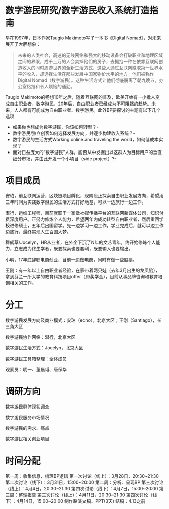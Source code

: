 # 数字游民研究/数字游民收入系统打造指南

早在1997年，日本作家Tsugio Makimoto写了一本书《Digital Nomad》，对未来展开了大胆想象：

>未来的人类社会，高速的无线网络和强大的移动设备会打破职业和地理区域之间的界限，成千上万的人会卖掉他们的房子，去拥抱一种在依靠互联网创造收入的同时周游世界的全新生活方式，这些人通过互联网赚取第一世界水平的收入，却选择生活在那些发展中国家物价水平的地方，他们被称作Digital Nomad（数字游民）。这种生活方式让他们彻底脱离了朝九晚五，办公室格挡和令人烦恼的通勤。

Tsugio Makimoto的畅想10年之后，随着互联网的普及，欧美开始有一小批人变成自由职业者，数字游民，20年后，自由职业者已经成为不可阻挡的趋势。未来，人人都有可能成为自由职业者、数字游民。此外BP要探讨的主题有以下几个选项

- 如果你也想成为数字游民，你该如何转型？-
- 数字游民/独立创客如何选择发展方向，并逐步构建收入系统？-
- 数字游民的生活方式Working online and traveling the world，如何低成本实现？-
- 面对日益庞大的“数字游民”人群，能否从中发掘出以这群人为目标用户的垂直细分市场，并由此开发一个小项目（side project）?-


# 项目成员

安珀，前互联网运营，区块链项目孵化，现阶段正探索自由职业发展方向，希望用三年时间为实践数字游民的生活方式打好地基，可以一边旅行一边工作。  

潜行，运维工程师，目前就职于一家做社媒传播平台的互联网新媒体公司，知识付费深度用户。正努力修炼个人能力，希望两年内成功转型自由职业者，然后重回学校进修硕士，五年后出国留学。先一边学习一边工作，学业完成后，就可以边工作边旅行，最终实现人生百国大梦。  

舞鹤草/Jocelyn，HR从业者，在外企下沉了N年的文艺青年，终开始修炼个人能力，立志成为终生学者，既要探索也要套利，既要输入也要输出。  

小明，17年底辞职电商创业，目前一边做电商，同时有做一些股票。  

王刚：有一年以上自由职业者经验，在家带着两只娃（去年3月出生的龙凤胎），拿到芬兰一所大学的教育科技项目offer（带奖学金），目前从事品牌咨询和教育培训相关的工作。

# 分工

数字游民发展方向及商业模式：安珀（echo），北京大区；王刚（Santiago），长三角大区  

数字游民协作网络：潜行，北京大区  

数字游民生活方式：Jocelyn，北京大区  

数字游民工具箱整理：全体成员  

观察员：明一、董晨韬、唐保华


# 调研方向

数字游民群体现状调查

数字游民服务市场情况  

数字游民的需求、痛点  

数字游民相关创业项目



# 时间分配

第一周：收集信息、梳理BP逻辑
第一次讨论（线上）：3月28日，20:30~21:30
第二次讨论（线下）：3月31日，15:00~20:00
第二周：分析、呈现BP
第三次讨论（线上）：4月4日，20:30~21:30
第四次讨论（线下）：4月7日，15:00~20:00
第三周：整理报告
第三次讨论（线上）：4月11日，20:30~21:30
第四次讨论（线下）：4月14日，15:00~20:00
制作路演文稿、PPT(3天)
结稿：4.13之前

